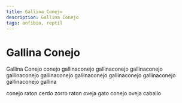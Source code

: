 ```yaml
---
title: Gallina Conejo
description: Gallina Conejo
tags: anfibio, reptil
---
```


# Gallina Conejo

Gallina Conejo conejo gallinaconejo gallinaconejo gallinaconejo gallinaconejo gallinaconejo gallinaconejo gallinaconejo gallinaconejo gallinaconejo gallina

conejo raton cerdo zorro raton oveja gato conejo oveja caballo